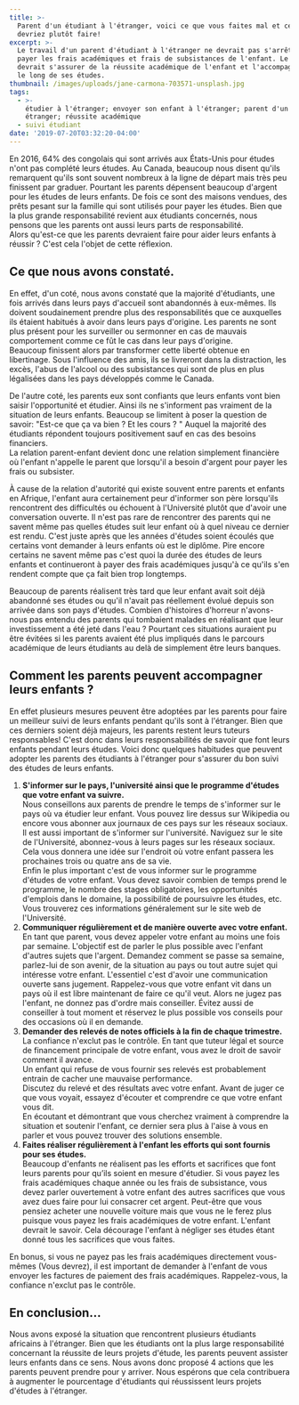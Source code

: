 ```yaml
---
title: >-
  Parent d'un étudiant à l'étranger, voici ce que vous faites mal et ce que vous
  devriez plutôt faire!
excerpt: >-
  Le travail d'un parent d'étudiant à l'étranger ne devrait pas s'arrêter à
  payer les frais académiques et frais de subsistances de l'enfant. Le parent
  devrait s'assurer de la réussite académique de l'enfant et l'accompagner tout
  le long de ses études.
thumbnail: /images/uploads/jane-carmona-703571-unsplash.jpg
tags:
  - >-
    étudier à l'étranger; envoyer son enfant à l'étranger; parent d'un étudiant
    étranger; réussite académique
  - suivi étudiant
date: '2019-07-20T03:32:20-04:00'
---
```

En 2016, 64% des congolais qui sont arrivés aux États-Unis pour études n'ont pas complété leurs études. Au Canada, beaucoup nous disent qu'ils remarquent qu'ils sont souvent nombreux à la ligne de départ mais très peu finissent par graduer. Pourtant les parents dépensent beaucoup d'argent pour les études de leurs enfants. De fois ce sont des maisons vendues, des prêts pesant sur la famille qui sont utilisés pour payer les études. Bien que la plus grande responsabilité revient aux étudiants concernés, nous pensons que les parents ont aussi leurs parts de responsabilité. \
Alors qu'est-ce que les parents devraient faire pour aider leurs enfants à réussir ? C'est cela l'objet de cette réflexion.

## Ce que nous avons constaté.

En effet, d'un coté, nous avons constaté que la majorité d'étudiants, une fois arrivés dans leurs pays d'accueil sont abandonnés à eux-mêmes. Ils doivent soudainement prendre plus des responsabilités que ce auxquelles ils étaient habitués à avoir dans leurs pays d'origine. Les parents ne sont plus présent pour les surveiller ou sermonner en cas de mauvais comportement comme ce fût le cas dans leur pays d'origine. \
Beaucoup finissent alors par transformer cette liberté obtenue en libertinage. Sous l'influence des amis, ils se livreront dans la distraction, les excès, l'abus de l'alcool ou des subsistances qui sont de plus en plus légalisées dans les pays développés comme le Canada.

De l'autre coté, les parents eux sont confiants que leurs enfants vont bien saisir l'opportunité et étudier. Ainsi ils ne s'informent pas vraiment de la situation de leurs enfants. Beaucoup se limitent à poser la question de savoir: "Est-ce que ça va bien ? Et les cours ? " Auquel la majorité des étudiants répondent toujours positivement sauf en cas des besoins financiers.\
La relation parent-enfant devient donc une relation simplement financière où l'enfant n'appelle le parent que lorsqu'il a besoin d'argent pour payer les frais ou subsister. 

À cause de la relation d'autorité qui existe souvent entre parents et enfants en Afrique, l'enfant aura certainement peur d'informer son père lorsqu'ils rencontrent des difficultés ou échouent à l'Université plutôt que d'avoir une conversation ouverte. Il n'est pas rare de rencontrer des parents qui ne savent même pas quelles études suit leur enfant où à quel niveau ce dernier est rendu. C'est juste après que les années d'études soient écoulés que certains vont demander à leurs enfants où est le diplôme. Pire encore certains ne savent même pas c'est quoi la durée des études de leurs enfants et continueront à payer des frais académiques jusqu'à ce qu'ils s'en rendent compte que ça fait bien trop longtemps.

Beaucoup de parents réalisent très tard que leur enfant avait soit déjà abandonné ses études ou qu'il n'avait pas réellement évolué depuis son arrivée dans son pays d'études. Combien d'histoires d'horreur n'avons-nous pas entendu des parents qui tombaient malades en réalisant que leur investissement a été jeté dans l'eau ? Pourtant ces situations auraient pu être évitées si les parents avaient été plus impliqués dans le parcours académique de leurs étudiants au delà de simplement être leurs banques.

## Comment les parents peuvent accompagner leurs enfants ?

En effet plusieurs mesures peuvent être adoptées par les parents pour faire un meilleur suivi de leurs enfants pendant qu'ils sont à l'étranger. Bien que ces derniers soient déjà majeurs, les parents restent leurs tuteurs responsables! C'est donc dans leurs responsabilités de savoir que font leurs enfants pendant leurs études. Voici donc quelques habitudes que peuvent adopter les parents des étudiants à l'étranger pour s'assurer du bon suivi des études de leurs enfants.

1. **S'informer sur le pays, l'université ainsi que le programme d'études que votre enfant va suivre.**\
   Nous conseillons aux parents de prendre le temps de s'informer sur le pays où va étudier leur enfant. Vous pouvez lire dessus sur Wikipedia ou encore vous abonner aux journaux de ces pays sur les réseaux sociaux.\
   Il est aussi important de s'informer sur l'université. Naviguez sur le site de l'Université, abonnez-vous à leurs pages sur les réseaux sociaux. Cela vous donnera une idée sur l'endroit où votre enfant passera les prochaines trois ou quatre ans de sa vie.\
   Enfin le plus important c'est de vous informer sur le programme d'études de votre enfant. Vous devez savoir combien de temps prend le programme, le nombre des stages obligatoires, les opportunités d'emplois dans le domaine, la possibilité de poursuivre les études, etc.\
   Vous trouverez ces informations généralement sur le site web de l'Université.
2. **Communiquer régulièrement et de manière ouverte avec votre enfant.**\
   En tant que parent, vous devez appeler votre enfant au moins une fois par semaine. L'objectif est de parler le plus possible avec l'enfant d'autres sujets que l'argent. Demandez comment se passe sa semaine, parlez-lui de son avenir, de la situation au pays ou tout autre sujet qui intéresse votre enfant. L'essentiel c'est d'avoir une communication ouverte sans jugement. Rappelez-vous que votre enfant vit dans un pays où il est libre maintenant de faire ce qu'il veut. Alors ne jugez pas l'enfant, ne donnez pas d'ordre mais conseiller. Évitez aussi de conseiller à tout moment et réservez le plus possible vos conseils pour des occasions où il en demande.
3. **Demander des relevés de notes officiels à la fin de chaque trimestre.**\
   La confiance n'exclut pas le contrôle. En tant que tuteur légal et source de financement principale de votre enfant, vous avez le droit de savoir comment il avance.\
   Un enfant qui refuse de vous fournir ses relevés est probablement entrain de cacher une mauvaise performance.\
   Discutez du relevé et des résultats avec votre enfant. Avant de juger ce que vous voyait, essayez d'écouter et comprendre ce que votre enfant vous dit. \
   En écoutant et démontrant que vous cherchez vraiment à comprendre la situation et soutenir l'enfant, ce dernier sera plus à l'aise à vous en parler et vous pouvez trouver des solutions ensemble.
4. **Faites réaliser régulièrement à l'enfant les efforts qui sont fournis pour ses études.**\
   Beaucoup d'enfants ne réalisent pas les efforts et sacrifices que font leurs parents pour qu’ils soient en mesure d'étudier. Si vous payez les frais académiques chaque année ou les frais de subsistance, vous devez parler ouvertement à votre enfant des autres sacrifices que vous avez dues faire pour lui consacrer cet argent. Peut-être que vous pensiez acheter une nouvelle voiture mais que vous ne le ferez plus puisque vous payez les frais académiques de votre enfant. L'enfant devrait le savoir. Cela décourage l'enfant à négliger ses études étant donné tous les sacrifices que vous faites.

En bonus, si vous ne payez pas les frais académiques directement vous-mêmes (Vous devrez), il est important de demander à l'enfant de vous envoyer les factures de paiement des frais académiques. Rappelez-vous, la confiance n'exclut pas le contrôle.

## En conclusion…

Nous avons exposé la situation que rencontrent plusieurs étudiants africains à l'étranger. Bien que les étudiants ont la plus large responsabilité concernant la réussite de leurs projets d'étude, les parents peuvent assister leurs enfants dans ce sens. Nous avons donc proposé 4 actions que les parents peuvent prendre pour y arriver. Nous espérons que cela contribuera à augmenter le pourcentage d'étudiants qui réussissent leurs projets d'études à l'étranger.
